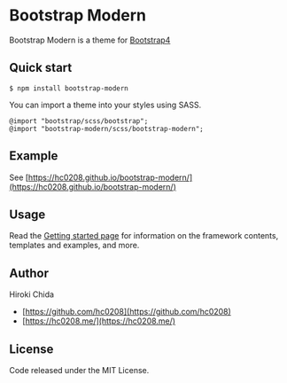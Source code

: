# Bootstrap Modern

Bootstrap Modern is a theme for [Bootstrap4](https://github.com/twbs/bootstrap)

## Quick start

```
$ npm install bootstrap-modern
```

 You can import a theme into your styles using SASS.

 ```
@import "bootstrap/scss/bootstrap";
@import "bootstrap-modern/scss/bootstrap-modern";
 ```

## Example

See [https://hc0208.github.io/bootstrap-modern/](https://hc0208.github.io/bootstrap-modern/)

## Usage

Read the [Getting started page](https://getbootstrap.com/docs/4.0/getting-started/introduction/) for information on the framework contents, templates and examples, and more.

## Author

Hiroki Chida
- [https://github.com/hc0208](https://github.com/hc0208)
- [https://hc0208.me/](https://hc0208.me/)

## License

Code released under the MIT License.
